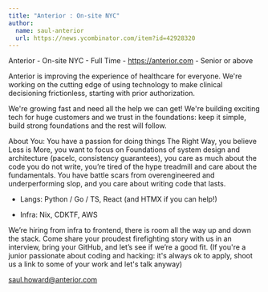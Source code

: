 ```yaml
---
title: "Anterior : On-site NYC"
author:
  name: saul-anterior
  url: https://news.ycombinator.com/item?id=42928320
---
```

Anterior - On-site NYC - Full Time - <a href="https:&#x2F;&#x2F;anterior.com" rel="nofollow">https:&#x2F;&#x2F;anterior.com</a> - Senior or above

Anterior is improving the experience of healthcare for everyone. We&#x27;re working on the cutting edge of using technology to make clinical decisioning frictionless, starting with prior authorization.

We&#x27;re growing fast and need all the help we can get! We&#x27;re building exciting tech for huge customers and we trust in the foundations: keep it simple, build strong foundations and the rest will follow.

About You: You have a passion for doing things The Right Way, you believe Less is More, you want to focus on Foundations of system design and architecture (pacelc, consistency guarantees), you care as much about the code you do not write, you’re tired of the hype treadmill and care about the fundamentals. You have battle scars from overengineered and underperforming slop, and you care about writing code that lasts.

- Langs: Python &#x2F; Go &#x2F; TS, React (and HTMX if you can help!)

- Infra: Nix, CDKTF, AWS

We’re hiring from infra to frontend, there is room all the way up and down the stack. Come share your proudest firefighting story with us in an interview, bring your GitHub, and let’s see if we’re a good fit. (If you&#x27;re a junior passionate about coding and hacking: it&#x27;s always ok to apply, shoot us a link to some of your work and let&#x27;s talk anyway)

saul.howard@anterior.com
<JobApplication />
